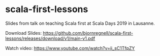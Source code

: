 # scala-first-lessons
Slides from talk on teaching Scala first at Scala Days 2019 in Lausanne.

Download Slides: https://github.com/bjornregnell/scala-first-lessons/releases/download/v1/main-v1.pdf

Watch video: https://www.youtube.com/watch?v=ii_sC1TfpZY
